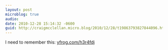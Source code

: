 ```yaml
---
layout: post
microblog: true
audio: 
date: 2010-12-28 15:14:32 -0600
guid: http://craigmcclellan.micro.blog/2010/12/28/t19863793827844096.html
---
```

I need to remember this: [yfrog.com/h3r4fdj](http://yfrog.com/h3r4fdj)
